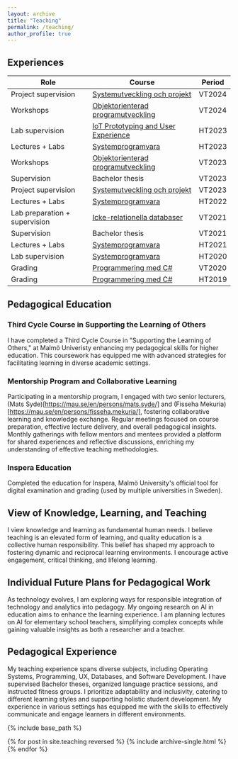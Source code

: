 ```yaml
---
layout: archive
title: "Teaching"
permalink: /teaching/
author_profile: true
---
```

## Experiences

| Role                   | Course                                      | Period   |
|------------------------|---------------------------------------------|--------|
| Project supervision    | [Systemutveckling och projekt](https://mau.se/sok-utbildning/kurser/DA336A/TS717-20251)                 | VT2024 |
| Workshops              | [Objektorienterad programutveckling](https://mau.se/sok-utbildning/kurser/da343a/)          | VT2024 |
| Lab supervision        | [IoT Prototyping and User Experience](https://mau.se/en/study-education/courses/DA641E/TS122-20242)         | HT2023 |
| Lectures + Labs        | [Systemprogramvara](https://mau.se/sok-utbildning/kurser/DA488A/TS719-20252)                           | HT2023 |
| Workshops              | [Objektorienterad programutveckling](https://mau.se/sok-utbildning/kurser/da343a/)          | VT2023 |
| Supervision            | Bachelor thesis                             | VT2023 |
| Project supervision    | [Systemutveckling och projekt](https://mau.se/sok-utbildning/kurser/DA336A/TS717-20251)                 | VT2023 |
| Lectures + Labs        | [Systemprogramvara](https://mau.se/sok-utbildning/kurser/DA488A/TS719-20252)                           | HT2022 |
| Lab preparation + supervision | [Icke-relationella databaser](https://mau.se/sok-utbildning/kurser/da352a)        | VT2021 |
| Supervision            | Bachelor thesis                             | VT2021 |
| Lectures + Labs        | [Systemprogramvara](https://mau.se/sok-utbildning/kurser/DA488A/TS719-20252)                           | HT2021 |
| Lab supervision        | [Systemprogramvara](https://mau.se/sok-utbildning/kurser/DA488A/TS719-20252)                           | HT2020 |
| Grading                | [Programmering med C#](https://mau.se/en/study-education/course/da204e)                        | VT2020 |
| Grading                | [Programmering med C#](https://mau.se/en/study-education/course/da204e)                        | HT2019 |

## Pedagogical Education

### Third Cycle Course in Supporting the Learning of Others
I have completed a Third Cycle Course in "Supporting the Learning of Others," at Malmö Univeristy enhancing my pedagogical skills for higher education. This coursework has equipped me with advanced strategies for facilitating learning in diverse academic settings.

### Mentorship Program and Collaborative Learning
Participating in a mentorship program, I engaged with two senior lecturers, (Mats Syde)[https://mau.se/en/persons/mats.syde/] and (Fisseha Mekuria)[https://mau.se/en/persons/fisseha.mekuria/], fostering collaborative learning and knowledge exchange. Regular meetings focused on course preparation, effective lecture delivery, and overall pedagogical insights. Monthly gatherings with fellow mentors and mentees provided a platform for shared experiences and reflective discussions, enriching my understanding of effective teaching methodologies.

### Inspera Education
Completed the education for Inspera, Malmö University's official tool for digital examination and grading (used by multiple universities in Sweden).

## View of Knowledge, Learning, and Teaching

I view knowledge and learning as fundamental human needs. I believe teaching is an elevated form of learning, and quality education is a collective human responsibility. This belief has shaped my approach to fostering dynamic and reciprocal learning environments. I encourage active engagement, critical thinking, and lifelong learning. 

## Individual Future Plans for Pedagogical Work

As technology evolves, I am exploring ways for responsible integration of technology and analytics into pedagogy. My ongoing research on AI in education aims to enhance the learning experience. I am planning lectures on AI for elementary school teachers, simplifying complex concepts while gaining valuable insights as both a researcher and a teacher.


## Pedagogical Experience

My teaching experience spans diverse subjects, including Operating Systems, Programming, UX, Databases, and Software Development. I have supervised Bachelor theses, organized language practice sessions, and instructed fitness groups. I prioritize adaptability and inclusivity, catering to different learning styles and supporting holistic student development. My experience in various settings has equipped me with the skills to effectively communicate and engage learners in different environments.



{% include base_path %}

{% for post in site.teaching reversed %}
  {% include archive-single.html %}
{% endfor %}
